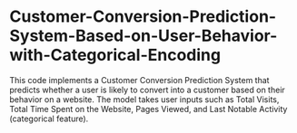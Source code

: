 # Customer-Conversion-Prediction-System-Based-on-User-Behavior-with-Categorical-Encoding
This code implements a Customer Conversion Prediction System that predicts whether a user is likely to convert into a customer based on their behavior on a website. The model takes user inputs such as Total Visits, Total Time Spent on the Website, Pages Viewed, and Last Notable Activity (categorical feature).
